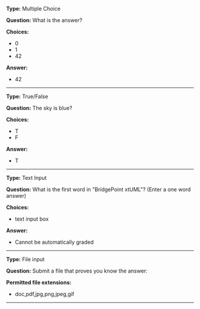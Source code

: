 __Type:__  Multiple Choice
 
__Question:__  What is the answer?
 
__Choices:__
  - 0
  - 1
  - 42
  
__Answer:__
  - 42
  

----

__Type:__  True/False
 
__Question:__  The sky is blue?
 
__Choices:__
  - T
  - F
  
__Answer:__
  - T
  

----

__Type:__ Text Input
 
__Question:__ What is the first word in "BridgePoint xtUML"?  (Enter a one word answer)

__Choices:__
  - text input box
  
__Answer:__
  - Cannot be automatically graded
  
----

__Type:__  File input
 
__Question:__  Submit a file that proves you know the answer:
 
__Permitted file extensions:__
  - doc,pdf,jpg,png,jpeg,gif
  

----
